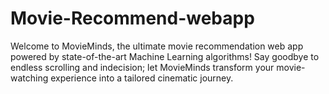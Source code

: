 # Movie-Recommend-webapp
Welcome to MovieMinds, the ultimate movie recommendation web app powered by state-of-the-art Machine Learning algorithms! Say goodbye to endless scrolling and indecision; let MovieMinds transform your movie-watching experience into a tailored cinematic journey.
